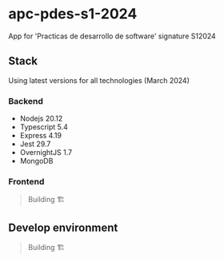 # apc-pdes-s1-2024
App for 'Practicas de desarrollo de software' signature S12024

## Stack

Using latest versions for all technologies (March 2024)

### Backend
- Nodejs 20.12
- Typescript 5.4
- Express 4.19
- Jest 29.7
- OvernightJS 1.7
- MongoDB 

### Frontend
> Building 🏗️

## Develop environment  
> Building 🏗️

